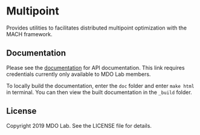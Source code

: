 Multipoint
====================================================

Provides utilities to facilitates distributed multipoint optimization with the MACH framework. 

Documentation
-------------

Please see the [documentation](http://mdolab.engin.umich.edu/docs/packages/multipoint/doc/index.html) for API documentation.
This link requires credentials currently only available to MDO Lab members.

To locally build the documentation, enter the `doc` folder and enter `make html` in terminal.
You can then view the built documentation in the `_build` folder.

License
-------

Copyright 2019 MDO Lab. See the LICENSE file for details.
